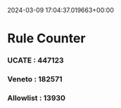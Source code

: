 2024-03-09 17:04:37.019663+00:00
# Rule Counter 
 ### UCATE : 447123

 ### Veneto : 182571

 ### Allowlist : 13930